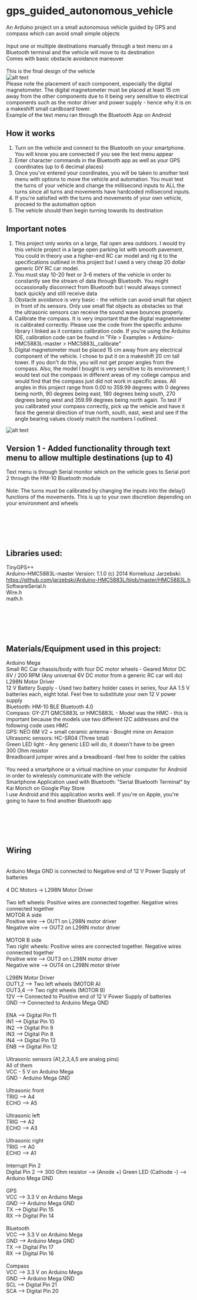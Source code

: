 # gps_guided_autonomous_vehicle
An Arduino project on a small autonomous vehicle guided by GPS and compass which can avoid small simple objects<br />
<br />
Input one or multiple destinations manually through a text menu on a Bluetooth terminal and the vehicle will move to its destination<br />
Comes with basic obstacle avoidance maneuver<br />
<br />
This is the final design of the vehicle<br />
![alt text](https://github.com/jibjab1337/gps_guided_autonomous_vehicle/blob/main/Final%20design.jpg)
<br />
Please note the placement of each component, especially the digital magnetometer. The digital magnetometer must be placed at least 15 cm away from the other components due to it being very sensitive to electrical components such as the motor driver and power supply - hence why it is on a makeshift small cardboard tower.<br />
Example of the text menu ran through the Bluetooth App on Android<br />
## How it works<br />
1. Turn on the vehicle and connect to the Bluetooth on your smartphone. You will know you are connected if you see the text menu appear<br />
2. Enter character commands in the Bluetooth app as well as your GPS coordinates (up to 6 decimal places)<br />
3. Once you've entered your coordinates, you will be taken to another text menu with options to move the vehicle and automation. You must test the turns of your vehicle and change the millisecond inputs to ALL the turns since all turns and movements have hardcoded millisecond inputs.<br />
4. If you're satisfied with the turns and movements of your own vehicle, proceed to the automation option<br />
5. The vehicle should then begin turning towards its destination<br />



## Important notes<br />
1. This project only works on a large, flat open area outdoors. I would try this vehicle project in a large open parking lot with smooth pavement. You could in theory use a higher-end RC car model and rig it to the specifications outlined in this project but I used a very cheap 20 dollar generic DIY RC car model.<br />
2. You must stay 10-20 feet or 3-6 meters of the vehicle in order to constantly see the stream of data through Bluetooth. You might occassionally disconnect from Bluetooth but I would always connect back quickly and still receive data<br />
3. Obstacle avoidance is very basic - the vehicle can avoid small flat object in front of its sensors. Only use small flat objects as obstacles so that the ultrasonic sensors can receive the sound wave bounces properly.<br />
4. Calibrate the compass. It is very important that the digital magnetometer is calibrated correctly. Please use the code from the specific arduino library I linked as it contains calibration code. If you're using the Arduino IDE, calibration code can be found in "File > Examples > Arduino-HMC5883L-master > HMC5883L_calibrate"<br />
5. Digital magnetometer must be placed 15 cm away from any electrical component of the vehicle. I chose to put it on a makeshift 20 cm tall tower. If you don't do this, you will not get proper angles from the compass. Also, the model I bought is very sensitive to its environment; I would test out the compass in different areas of my college campus and would find that the compass just did not work in specific areas. All angles in this project range from 0.00 to 359.99 degrees with 0 degrees being north, 90 degrees being east, 180 degrees being south, 270 degrees being west and 359.99 degrees being north again. To test if you calibrated your compass correctly, pick up the vehicle and have it face the general direction of true north, south, east, west and see if the angle bearing values closely match the numbers I outlined.<br />






![alt text](https://github.com/jibjab1337/gps_guided_autonomous_vehicle/blob/main/Bluetooth_Serial_Monitor_Text_Menu.jpg)
## Version 1 - Added functionality through text menu to allow multiple destinations (up to 4)<br />
Text menu is through Serial monitor which on the vehicle goes to Serial port 2 through the HM-10 Bluetooth module<br />
<br />
Note: The turns must be calibrated by changing the inputs into the delay() functions of the movements. This is up to your own discretion depending on your environment and wheels<br />
<br />
<br />
<br />
<br />
<br />
## Libraries used:
TinyGPS++ <br />
Arduino-HMC5883L-master Version: 1.1.0 (c) 2014 Korneliusz Jarzebski: https://github.com/jarzebski/Arduino-HMC5883L/blob/master/HMC5883L.h<br />
SoftwareSerial.h<br />
Wire.h<br />
math.h<br />
<br />
<br />
<br />
<br />
<br />
## Materials/Equipment used in this project:<br />
Arduino Mega<br />
Small RC Car chassis/body with four DC motor wheels - Geared Motor DC 6V / 200 RPM (Any universal 6V DC motor from a generic RC car will do)<br />
L298N Motor Driver<br />
12 V Battery Supply - Used two battery holder cases in series, four AA 1.5 V batteries each, eight total. Feel free to substitute your own 12 V power supply<br />
Bluetooth: HM-10 BLE Bluetooth 4.0<br />
Compass: GY-271 QMC5883L or HMC5883L - Model was the HMC - this is important because the models use two different I2C addresses and the following code uses HMC<br />
GPS: NEO 6M V2 + small ceramic antenna - Bought mine on Amazon<br />
Ultrasonic sensors: HC-SR04 (Three total)<br />
Green LED light - Any generic LED will do, it doesn't have to be green<br />
300 Ohm resistor<br />
Breadboard jumper wires and a breadboard -feel free to solder the cables<br />
<br />
You need a smartphone or a virtual machine on your computer for Android in order to wirelessly communicate with the vehicle<br />
Smartphone Application used with Bluetooth: "Serial Bluetooth Terminal" by Kai Morich on Google Play Store<br />
I use Android and this application works well. If you're on Apple, you're going to have to find another Bluetooth app<br />
<br />
<br />
<br />
<br />
<br />
## Wiring<br />
<br />
Arduino Mega GND is connected to Negative end of 12 V Power Supply of batteries<br />
<br />
4 DC Motors -> L298N Motor Driver<br />
<br />
Two left wheels: Positive wires are connected together. Negative wires connected together<br />
MOTOR A side<br />
Positive wire --> OUT1 on L298N motor driver<br />
Negative wire --> OUT2 on L298N motor driver<br />
<br />
MOTOR B side<br />
Two right wheels: Positive wires are connected together. Negative wires connected together<br />
Positive wire --> OUT3 on L298N motor driver<br />
Negative wire --> OUT4 on L298N motor driver<br />
<br />
L298N Motor Driver<br />
OUT1,2 --> Two left wheels (MOTOR A)<br />
OUT3,4 --> Two right wheels (MOTOR B)<br />
12V --> Connected to Positive end of 12 V Power Supply of batteries<br />
GND --> Connected to Arduino Mega GND<br />
<br />
ENA --> Digital Pin 11<br />
IN1 --> Digital Pin 10<br />
IN2 --> Digital Pin 9<br />
IN3 --> Digital Pin 8<br />
IN4 --> Digital Pin 13<br />
ENB --> Digital Pin 12<br />
<br />
Ultrasonic sensors (A1,2,3,4,5 are analog pins)<br />
    All of them<br />
VCC - 5 V on Arduino Mega<br />
GND - Arduino Mega GND<br />
<br />
Ultrasonic front<br />
TRIG --> A4<br />
ECHO --> A5<br />
<br />
Ultrasonic left<br />
TRIG --> A2<br />
ECHO --> A3<br />
<br />
Ultrasonic right<br />
TRIG --> A0<br />
ECHO --> A1<br />
<br />
Interrupt Pin 2<br />
Digital Pin 2 --> 300 Ohm resistor --> (Anode +) Green LED (Cathode -) --> Arduino Mega GND<br />
<br />
GPS<br />
VCC --> 3.3 V on Arduino Mega<br />
GND --> Arduino Mega GND<br />
TX --> Digital Pin 15 <br />
RX --> Digital Pin 14<br />
<br />
Bluetooth<br />
VCC --> 3.3 V on Arduino Mega<br />
GND --> Arduino Mega GND<br />
TX --> Digital Pin 17<br />
RX --> Digital Pin 16<br />
<br />
Compass<br />
VCC --> 3.3 V on Arduino Mega<br />
GND --> Arduino Mega GND<br />
SCL --> Digital Pin 21<br />
SCA --> Digital Pin 20<br />
<br />
